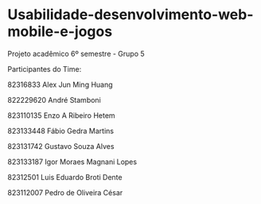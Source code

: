 # Usabilidade-desenvolvimento-web-mobile-e-jogos
Projeto acadêmico 6º semestre - Grupo 5

Participantes do Time:

82316833	Alex Jun Ming Huang

822229620	André Stamboni

823110135	Enzo A Ribeiro Hetem

823133448	Fábio Gedra Martins

823131742	Gustavo Souza Alves

823133187	Igor Moraes Magnani Lopes

82312501	Luis Eduardo Broti Dente

823112007	Pedro de Oliveira César
